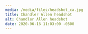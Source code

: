 ```yaml
---
media: /media/files/headshot_ca.jpg
title: Chandler Allen headshot
alt: Chandler Allen headshot
date: 2020-06-16 11:03:00 -0500
---
```

